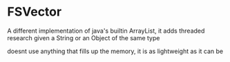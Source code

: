 # FSVector

A different implementation of java's builtin ArrayList, it adds threaded research given a String or an Object of the same type

doesnt use anything that fills up the memory, it is as lightweight as it can be